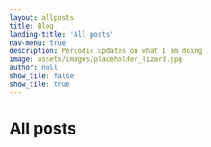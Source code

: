 ```yaml
---
layout: allposts
title: Blog
landing-title: 'All posts'
nav-menu: true
description: Periodic updates on what I am doing
image: assets/images/placeholder_lizard.jpg
author: null
show_tile: false
show_tile: true
---
```


<h1>All posts</h1>
